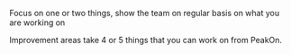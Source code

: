 Focus on one or two things, show the team on regular basis on what you are working on



Improvement areas take 4 or 5 things that you can work on from PeakOn.

